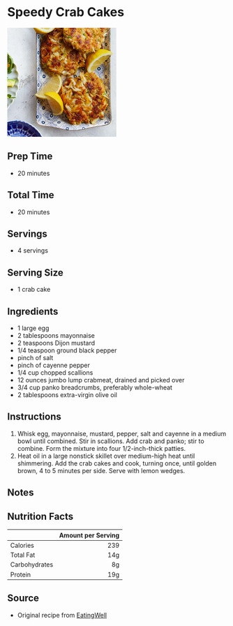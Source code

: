 # Speedy Crab Cakes

<img src="../../resources/images/Appetizers/speedy-crab-cakes.png" alt="Speedy Crab Cakes" width="250"/>

## Prep Time
- 20 minutes

## Total Time
- 20 minutes

## Servings
- 4 servings

## Serving Size
- 1 crab cake

## Ingredients
- 1 large egg
- 2 tablespoons mayonnaise
- 2 teaspoons Dijon mustard
- 1/4 teaspoon ground black pepper
- pinch of salt
- pinch of cayenne pepper
- 1/4 cup chopped scallions
- 12 ounces jumbo lump crabmeat, drained and picked over
- 3/4 cup panko breadcrumbs, preferably whole-wheat
- 2 tablespoons extra-virgin olive oil

## Instructions
1. Whisk egg, mayonnaise, mustard, pepper, salt and cayenne in a medium bowl until combined. Stir in scallions. Add crab and panko; stir to combine. Form the mixture into four 1/2-inch-thick patties.
2. Heat oil in a large nonstick skillet over medium-high heat until shimmering. Add the crab cakes and cook, turning once, until golden brown, 4 to 5 minutes per side. Serve with lemon wedges.

## Notes


## Nutrition Facts
|| Amount per Serving |
|-----------------|------:|
| Calories        | 239   |
| Total Fat       | 14g   |
| Carbohydrates   | 8g    |
| Protein         | 19g   |

## Source
- Original recipe from [EatingWell](https://www.eatingwell.com/recipe/270474/speedy-crab-cakes/)
